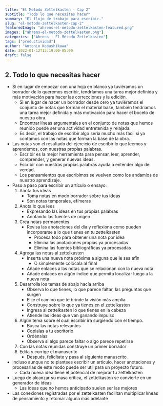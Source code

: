 ```yaml
---
title: "El Metodo Zettelkasten - Cap 2"
subtitle: "Todo lo que necesitas hacer"
summary: "El flujo de trabajo para escribir."
slug: "el-metodo-zettelkasten-cap-2"
featuredImage: "ahrens-el-metodo-zettelkasten-featured.png"
images: ["ahrens-el-metodo-zettelkasten.png"]
categories: ["Ahrens - El Método Zettelkasten"]
tags: ["productividad"]
author: "Antonio Kobashikawa"
date: 2022-01-12T15:19:00-05:00
draft: false
---
```


<!--more-->

## 2. Todo lo que necesitas hacer
- Si en lugar de empezar con una hoja en blanco ya tuviéramos un borrador de lo queremos escribir, tendríamos una tarea mejor definida y más motivación para hacer las correcciones y la edición.
	- Si en lugar de hacer un borrador desde cero ya tuviéramos el conjunto de notas que forman el material base, también tendríamos una tarea mejor definida y más motivación para hacer el boceto de nuestra obra.
	- Encontrar líneas argumentales en el conjunto de notas que hemos reunido puede ser una actividad entretenida y relajada.
	- Es decir, el trabajo de escribir algo sería mucho más fácil si ya contamos con las notas que forman la base de la obra.
- Las notas son el resultado del ejercicio de escribir lo que leemos y aprendemos, con nuestras propias palabras.
	- Escribir es la mejor herramienta para pensar, leer, aprender, comprender, y generar nuevas ideas.
	- Escribir con nuestras propias palabras ayuda a entender algo de verdad.
	- Los pensamientos que escribimos se vuelven como los andamios de nuestro aprendizaje.
- Paso a paso para escribir un artículo o ensayo:
	1. Anota tus ideas
		- Toma notas en modo borrador sobre tus ideas
		- Son notas temporales, efímeras
	2. Anota lo que lees
		- Expresando las ideas en tus propias palabras
		- Anotando las fuentes de origen
	3. Crea notas permanentes
		- Revisa las anotaciones del día y reflexiona como pueden incorporarse a lo que tienes en tu zettelkasten
			- Procesa todo para obtener una nota por idea
			- Elimina las anotaciones propias ya procesadas
			- Elimina las fuentes bibliográficas ya procesadas
	4. Agrega las notas al zettelkasten
		- Inserta una nueva nota próxima a alguna que le sea afín
			- O simplemente colócala al final
		- Añade enlaces a las notas que se relacionan con la nueva nota
		- Añade enlaces en algún índice que permita localizar luego a la nueva nota
	5. Desarrolla los temas de abajo hacía arriba
		- Observa lo que tienes, lo que parece faltar, las preguntas que surgen
		- Elije el camino que te brinde la visión más amplia
		- Construye sobre lo que ya tienes en el zettelkasten
		- Ingresa al zettelkasten lo que tienes en la cabeza
		- Atiende las ideas que van ganando impulso
	6. Algún tema sobre el cual escribir irá surgiendo con el tiempo.
		- Busca las notas relevantes
		- Copialas a tu escritorio
		- Ordénalas
		- Observa si algo parece faltar o algo parece repetirse
	7. Con las notas reunidas construye un primer borrador
	8. Edita y corrige el manuscrito
		- Después, felicítate y pasa al siguiente manuscrito.
- Incluso aunque no te plantees escribir un artículo, hacer anotaciones y procesarlas de este modo puede ser util para un proyecto futuro.
	- Cada nueva idea tiene el potencial de mejorar tu zettelkasten
- Luego de alcanzar su masa crítica, el zettelkasten se convierte en un generador de ideas
	- Las ideas que no hemos anticipado suelen ser las mejores
- Las conexiones registradas por el zettelkasten facilitan multiplicar líneas de pensamiento y retomar alguna más adelante